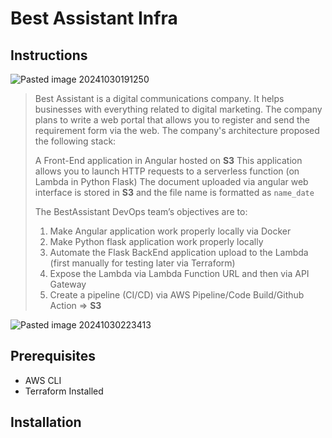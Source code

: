 # Best Assistant Infra

## Instructions

![Pasted image 20241030191250](https://github.com/user-attachments/assets/32c4a0b2-cfc5-418e-a0f6-1a4e12d6f01f)

> Best Assistant is a digital communications company. It helps businesses with everything related to digital marketing. The company plans to write a web portal that allows you to register and send the requirement form via the web. The company's architecture proposed the following stack:
>
> A Front-End application in Angular hosted on **S3**
> This application allows you to launch HTTP requests to a serverless function (on Lambda in Python Flask)
> The document uploaded via angular web interface is stored in **S3** and the file name is formatted as `name_date`
>
>The BestAssistant DevOps team’s objectives are to:
>
> 1. Make Angular application work properly locally via Docker
> 2. Make Python flask application work properly locally
> 3. Automate the Flask BackEnd application upload to the Lambda (first manually for testing later via Terraform)
> 4. Expose the Lambda via Lambda Function URL and then via API Gateway
> 5. Create a pipeline (CI/CD) via AWS Pipeline/Code Build/Github Action => **S3**

![Pasted image 20241030223413](https://github.com/user-attachments/assets/79f23aae-b806-4c4b-b083-30dd9fe8977c)

## Prerequisites

- AWS CLI
- Terraform Installed

## Installation